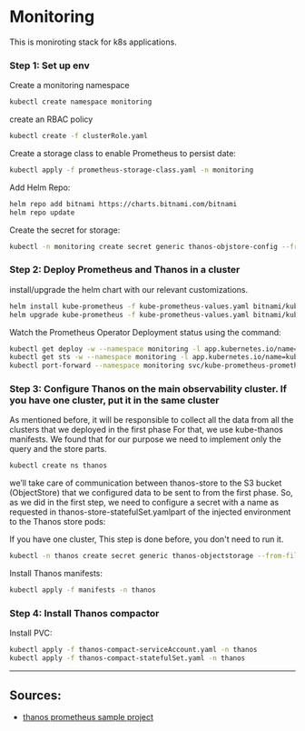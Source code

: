 # Monitoring

This is moniroting stack for k8s applications.

### Step 1: Set up env

Create a monitoring namespace

```sh
kubectl create namespace monitoring
```

create an RBAC policy

```sh
kubectl create -f clusterRole.yaml
```

Create a storage class to enable Prometheus to persist date:
```sh
kubectl apply -f prometheus-storage-class.yaml -n monitoring
```

Add Helm Repo:
```sh
helm repo add bitnami https://charts.bitnami.com/bitnami
helm repo update
```

Create the secret for storage:
```sh
kubectl -n monitoring create secret generic thanos-objstore-config --from-file=thanos.yaml=thanos-storage-config.yaml
```




### Step 2: Deploy Prometheus and Thanos in a cluster

install/upgrade the helm chart with our relevant customizations.

```sh
helm install kube-prometheus -f kube-prometheus-values.yaml bitnami/kube-prometheus -n monitoring
helm upgrade kube-prometheus -f kube-prometheus-values.yaml bitnami/kube-prometheus -n monitoring
```

Watch the Prometheus Operator Deployment status using the command:
```sh
kubectl get deploy -w --namespace monitoring -l app.kubernetes.io/name=kube-prometheus-operator,app.kubernetes.io/instance=kube-prometheus
kubectl get sts -w --namespace monitoring -l app.kubernetes.io/name=kube-prometheus-prometheus,app.kubernetes.io/instance=kube-prometheus
kubectl port-forward --namespace monitoring svc/kube-prometheus-prometheus 9090:9090
```

### Step 3: Configure Thanos on the main observability cluster. If you have one cluster, put it in the same cluster

As mentioned before, it will be responsible to collect all the data from all the clusters that we deployed in the first phase
For that, we use kube-thanos manifests. We found that for our purpose we need to implement only the query and the store parts.

```sh
kubectl create ns thanos
```

we’ll take care of communication between thanos-store to the S3 bucket (ObjectStore) that we configured data to be sent to from the first phase. So, as we did in the first step, we need to configure a secret with a name as requested in thanos-store-statefulSet.yamlpart of the injected environment to the Thanos store pods:

If you have one cluster, This step is done before, you don't need to run it.
```sh
kubectl -n thanos create secret generic thanos-objectstorage --from-file=thanos.yaml=thanos-storage-config.yaml
```

Install Thanos manifests:
```sh
kubectl apply -f manifests -n thanos
```
### Step 4: Install Thanos compactor

Install PVC:
```sh
kubectl apply -f thanos-compact-serviceAccount.yaml -n thanos
kubectl apply -f thanos-compact-statefulSet.yaml -n thanos
```

---

## Sources:

- [thanos prometheus sample project](https://github.com/AvnerZini/thanos_prometheus_project)


